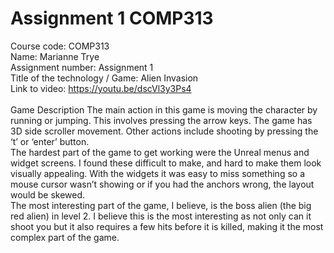 # Assignment 1 COMP313

Course code: COMP313 <br />
Name: Marianne Trye <br />
Assignment number: Assignment 1 <br />
Title of the technology / Game: Alien Invasion <br />
Link to video: https://youtu.be/dscVl3y3Ps4 <br />
<br />
Game Description
The main action in this game is moving the character by running or jumping. This involves pressing the arrow keys. The game has 3D side scroller movement. Other actions include shooting by pressing the ‘t’ or ‘enter’ button.
<br />
The hardest part of the game to get working were the Unreal menus and widget screens. I found these difficult to make, and hard to make them look visually appealing. With the widgets it was easy to miss something so a mouse cursor wasn’t showing or if you had the anchors wrong, the layout would be skewed.
<br />
The most interesting part of the game, I believe, is the boss alien (the big red alien) in level 2. I believe this is the most interesting as not only can it shoot you but it also requires a few hits before it is killed, making it the most complex part of the game.

